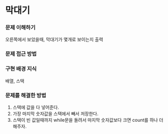 # 막대기

### 문제 이해하기
오른쪽에서 보았을때, 막대기가 몇개로 보이는지 출력
### 문제 접근 방법
### 구현 배경 지식
배열, 스택
### 문제를 해결한 방법
1. 스택에 값을 다 넣어준다.
2. 가장 마지막 숫자값을 스택에서 빼서 저장한다.
3. 스택이 빈 값일때까지 while문을 돌려서 마지막 숫자값보다 크면 count를 하나 더해주자.